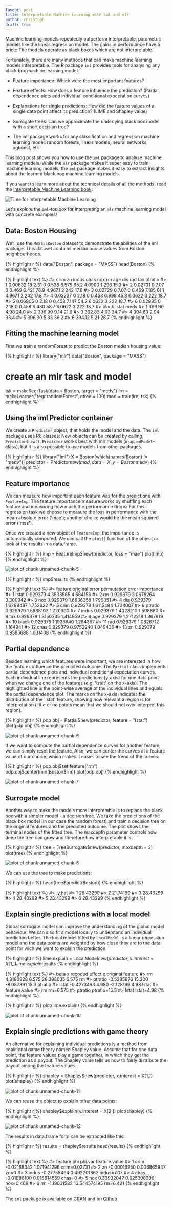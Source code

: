 ```yaml
---
layout: post
title: Interpretable Machine Learning with iml and mlr
author: christoph
draft: true 
---
```




Machine learning models repeatedly outperform interpretable, parametric models like the linear regression model. 
The gains in performance have a price: The models operate as black boxes which are not interpretable.

Fortunately, there are many methods that can make machine learning models interpretable. 
The R package `iml` provides tools for analysing any black box machine learning model:

<!--more-->
* Feature importance: Which were the most important features?

* Feature effects: How does a feature influence the prediction? (Partial dependence plots and individual conditional expectation curves)

* Explanations for single predictions: How did the feature values of a single data point affect its prediction?  (LIME and Shapley value)

* Surrogate trees: Can we approximate the underlying black box model with a short decision tree?

* The iml package works for any classification and regression machine learning model: random forests, linear models, neural networks, xgboost, etc.

This blog post shows you how to use the `iml` package to analyse machine learning models. 
While the `mlr` package makes it super easy to train machine learning models, the `iml` package makes it easy to extract insights about the learned black box machine learning models.

If you want to learn more about the technical details of all the methods, read the [Interpretable Machine Learning book]( https://christophm.github.io/interpretable-ml-book/agnostic.html).

![Time for Interpretable Machine Learning](../images/2018-04-27-interpretable-machine-learning-iml-and-mlr/iml-bear.jpg)

Let's explore the `iml`-toolbox for interpreting an `mlr` machine learning model with concrete examples!

## Data: Boston Housing

We'll use the `MASS::Boston` dataset to demonstrate the abilities of the iml package. This dataset contains median house values from Boston neighbourhoods. 


{% highlight r %}
data("Boston", package  = "MASS")
head(Boston)
{% endhighlight %}



{% highlight text %}
#>      crim zn indus chas   nox    rm  age    dis rad tax ptratio
#> 1 0.00632 18  2.31    0 0.538 6.575 65.2 4.0900   1 296    15.3
#> 2 0.02731  0  7.07    0 0.469 6.421 78.9 4.9671   2 242    17.8
#> 3 0.02729  0  7.07    0 0.469 7.185 61.1 4.9671   2 242    17.8
#> 4 0.03237  0  2.18    0 0.458 6.998 45.8 6.0622   3 222    18.7
#> 5 0.06905  0  2.18    0 0.458 7.147 54.2 6.0622   3 222    18.7
#> 6 0.02985  0  2.18    0 0.458 6.430 58.7 6.0622   3 222    18.7
#>    black lstat medv
#> 1 396.90  4.98 24.0
#> 2 396.90  9.14 21.6
#> 3 392.83  4.03 34.7
#> 4 394.63  2.94 33.4
#> 5 396.90  5.33 36.2
#> 6 394.12  5.21 28.7
{% endhighlight %}


## Fitting the machine learning model

First we train a randomForest to predict the Boston median housing value:


{% highlight r %}
library("mlr")
data("Boston", package  = "MASS")

# create an mlr task and model
tsk = makeRegrTask(data = Boston, target = "medv")
lrn = makeLearner("regr.randomForest", ntree = 100)
mod = train(lrn, tsk)
{% endhighlight %}

## Using the iml Predictor container

We create a `Predictor` object, that holds the model and the data. The `iml` package uses R6 classes: New objects can be created by calling `Predictor$new()`.
`Predictor` works best with mlr models (`WrappedModel`-class), but it is also possible to use models from other packages.


{% highlight r %}
library("iml")
X = Boston[which(names(Boston) != "medv")]
predictor = Predictor$new(mod, data = X, y = Boston$medv)
{% endhighlight %}


## Feature importance

We can measure how important each feature was for the predictions with `FeatureImp`. The feature importance measure works by shuffling each feature and measuring how much the performance drops. For this regression task we choose to measure the loss in performance with the mean absolute error ('mae'); another choice would be the  mean squared error ('mse').


Once we created a new object of `FeatureImp`, the importance is automatically computed. 
We can call the `plot()` function of the object or look at the results in a data.frame.

{% highlight r %}
imp = FeatureImp$new(predictor, loss = "mae")
plot(imp)
{% endhighlight %}

![plot of chunk unnamed-chunk-5](/figures/2018-04-30-interpretable-machine-learning-iml-and-mlr/unnamed-chunk-5-1.svg)

{% highlight r %}
imp$results
{% endhighlight %}



{% highlight text %}
#>    feature original.error permutation.error importance
#> 1    lstat       0.929379         4.3533565   4.684156
#> 2       rm       0.929379         3.0678264   3.300942
#> 3      nox       0.929379         1.6636358   1.790051
#> 4      dis       0.929379         1.6288497   1.752622
#> 5     crim       0.929379         1.6115494   1.734007
#> 6  ptratio       0.929379         1.5988103   1.720300
#> 7    indus       0.929379         1.4023210   1.508880
#> 8      tax       0.929379         1.3150335   1.414959
#> 9      age       0.929379         1.2712218   1.367819
#> 10   black       0.929379         1.1936640   1.284367
#> 11     rad       0.929379         1.0826712   1.164941
#> 12    chas       0.929379         0.9753240   1.049436
#> 13      zn       0.929379         0.9585688   1.031408
{% endhighlight %}

## Partial dependence

Besides learning which features were important, we are interested in how the features influence the predicted outcome. The `Partial` class implements partial dependence plots and individual conditional expectation curves. Each individual line represents the predictions (y-axis) for one data point when we change one of the features (e.g. 'lstat' on the x-axis). The highlighted line is the point-wise average of the individual lines and equals the partial dependence plot. The marks on the x-axis indicates the distribution of the 'lstat' feature, showing how relevant a region is for interpretation (little or no points mean that we should not over-interpret this region).


{% highlight r %}
pdp.obj = Partial$new(predictor, feature = "lstat")
plot(pdp.obj)
{% endhighlight %}

![plot of chunk unnamed-chunk-6](/figures/2018-04-30-interpretable-machine-learning-iml-and-mlr/unnamed-chunk-6-1.svg)

If we want to compute the partial dependence curves for another feature, we can simply reset the feature.
Also, we can center the curves at a feature value of our choice, which makes it easier to see the trend of the curves:


{% highlight r %}
pdp.obj$set.feature("rm")
pdp.obj$center(min(Boston$rm))
plot(pdp.obj)
{% endhighlight %}

![plot of chunk unnamed-chunk-7](/figures/2018-04-30-interpretable-machine-learning-iml-and-mlr/unnamed-chunk-7-1.svg)

## Surrogate model
Another way to make the models more interpretable is to replace the black box with a simpler model - a decision tree. We take the predictions of the black box model (in our case the random forest) and train a decision tree on the original features and the predicted outcome. 
The plot shows the terminal nodes of the fitted tree.
The maxdepth parameter controls how deep the tree can grow and therefore how interpretable it is.

{% highlight r %}
tree = TreeSurrogate$new(predictor, maxdepth = 2)
plot(tree)
{% endhighlight %}

![plot of chunk unnamed-chunk-8](/figures/2018-04-30-interpretable-machine-learning-iml-and-mlr/unnamed-chunk-8-1.svg)


We can use the tree to make predictions:


{% highlight r %}
head(tree$predict(Boston))
{% endhighlight %}



{% highlight text %}
#>     .y.hat
#> 1 28.43299
#> 2 21.74169
#> 3 28.43299
#> 4 28.43299
#> 5 28.43299
#> 6 28.43299
{% endhighlight %}

## Explain single predictions with a local model
Global surrogate model can improve the understanding of the global model behaviour. 
We can also fit a model locally to understand an individual prediction better. The local model fitted by `LocalModel` is a linear regression model and the data points are weighted by how close they are to the data point for wich we want to explain the prediction.


{% highlight r %}
lime.explain = LocalModel$new(predictor, x.interest = X[1,])
lime.explain$results
{% endhighlight %}



{% highlight text %}
#>               beta x.recoded    effect x.original feature
#> rm       4.3190928     6.575 28.398035      6.575      rm
#> ptratio -0.5285876    15.300 -8.087391       15.3 ptratio
#> lstat   -0.4273493     4.980 -2.128199       4.98   lstat
#>         feature.value
#> rm           rm=6.575
#> ptratio  ptratio=15.3
#> lstat      lstat=4.98
{% endhighlight %}



{% highlight r %}
plot(lime.explain)
{% endhighlight %}

![plot of chunk unnamed-chunk-10](/figures/2018-04-30-interpretable-machine-learning-iml-and-mlr/unnamed-chunk-10-1.svg)

## Explain single predictions with game theory
An alternative for explaining individual predictions is a method from coalitional game theory named Shapley value.
Assume that for one data point, the feature values play a game together, in which they get the prediction as a payout. The Shapley value tells us how to fairly distribute the payout among the feature values.



{% highlight r %}
shapley = Shapley$new(predictor, x.interest = X[1,])
plot(shapley)
{% endhighlight %}

![plot of chunk unnamed-chunk-11](/figures/2018-04-30-interpretable-machine-learning-iml-and-mlr/unnamed-chunk-11-1.svg)

We can reuse the object to explain other data points:


{% highlight r %}
shapley$explain(x.interest = X[2,])
plot(shapley)
{% endhighlight %}

![plot of chunk unnamed-chunk-12](/figures/2018-04-30-interpretable-machine-learning-iml-and-mlr/unnamed-chunk-12-1.svg)

The results in data.frame form can be extracted like this:


{% highlight r %}
results = shapley$results
head(results)
{% endhighlight %}



{% highlight text %}
#>   feature         phi      phi.var feature.value
#> 1    crim -0.02168342  1.071941296  crim=0.02731
#> 2      zn -0.00016250  0.006865947          zn=0
#> 3   indus -0.27755494  0.492201863    indus=7.07
#> 4    chas -0.01886100  0.016614559        chas=0
#> 5     nox  0.33932047  0.925398396     nox=0.469
#> 6      rm -1.19031582 13.544574195      rm=6.421
{% endhighlight %}

The `iml` package is available on [CRAN](https://cran.r-project.org/web/packages/iml/index.html) and on [Github](https://github.com/christophM/iml).
